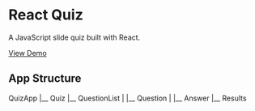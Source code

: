 # React Quiz
A JavaScript slide quiz built with React.

[View Demo](http://davidra.co/react-quiz/)

## App Structure
QuizApp
|__ Quiz
    |__ QuestionList
    |   |__ Question
    |       |__ Answer
    |__ Results
